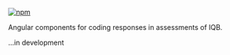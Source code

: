 [![npm](https://img.shields.io/npm/v/%40iqb%2Fngx-coding-components)](https://www.npmjs.com/package/@iqb/ngx-coding-components)

Angular components for coding responses in assessments of IQB.

...in development
